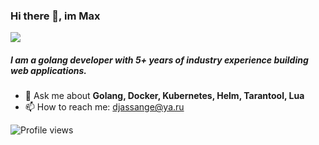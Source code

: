 ### Hi there 👋, im Max
<img src="https://github-readme-stats.vercel.app/api?username=KaymeKaydex&show_icons=true&count_private=true&theme=tokyonight">


##### I am a golang developer with 5+ years of industry experience building web applications.

- 💬 Ask me about **Golang, Docker, Kubernetes, Helm, Tarantool, Lua**
- 📫 How to reach me: djassange@ya.ru
  
![Profile views](https://gpvc.arturio.dev/KaymeKaydex)  
